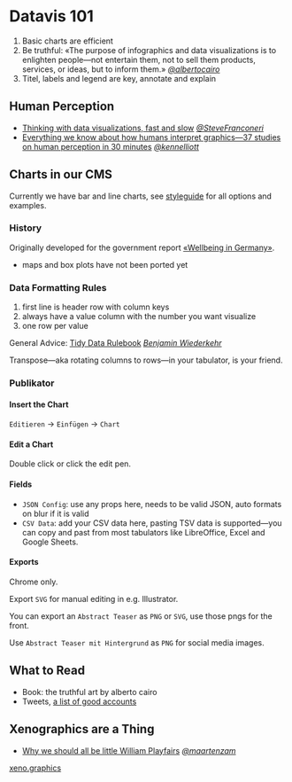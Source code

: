 # Datavis 101

1. Basic charts are efficient
2. Be truthful: «The purpose of infographics and data visualizations is to enlighten people—not entertain them, not to sell them products, services, or ideas, but to inform them.» [_@albertocairo_](https://twitter.com/albertocairo)
3. Titel, labels and legend are key, annotate and explain

## Human Perception

- [Thinking with data visualizations, fast and slow](https://twitter.com/SteveFranconeri/status/996309494929018880) [_@SteveFranconeri_](https://twitter.com/SteveFranconeri)
- [Everything we know about how humans interpret graphics—37 studies on human perception in 30 minutes](https://www.youtube.com/watch?v=s0J6EDvlN30&list=PLlgxAbM67lYKz_NssZ1DdDwIRIWbkDlN-&index=13) [_@kennelliott_](https://twitter.com/kennelliott)

## Charts in our CMS

Currently we have bar and line charts, see [styleguide](https://styleguide.republik.ch/charts) for all options and examples.

### History

Originally developed for the government report [«Wellbeing in Germany»](https://www.gut-leben-in-deutschland.de/static/LB/indicators).

- maps and box plots have not been ported yet

### Data Formatting Rules

1. first line is header row with column keys
2. always have a value column with the number you want visualize
3. one row per value

General Advice: [Tidy Data Rulebook](https://wiederkehr.github.io/tidy-data-rulebook/) [_Benjamin Wiederkehr_](https://twitter.com/wiederkehr)

Transpose—aka rotating columns to rows—in your tabulator, is your friend.

### Publikator

#### Insert the Chart

`Editieren` -> `Einfügen` -> `Chart`

#### Edit a Chart

Double click or click the edit pen.

#### Fields

- `JSON Config`: use any props here, needs to be valid JSON, auto formats on blur if it is valid
- `CSV Data`: add your CSV data here, pasting TSV data is supported—you can copy and past from most tabulators like LibreOffice, Excel and Google Sheets.

#### Exports

Chrome only.

Export `SVG` for manual editing in e.g. Illustrator.

You can export an `Abstract Teaser` as `PNG` or `SVG`, use those pngs for the front.

Use `Abstract Teaser mit Hintergrund` as `PNG` for social media images.

## What to Read

- Book: the truthful art by alberto cairo
- Tweets, [a list of good accounts](https://twitter.com/tpreusse/lists/datavis/members)

## Xenographics are a Thing

- [Why we should all be little William Playfairs](http://slides.com/maartenzam/openvis-18) [_@maartenzam_](https://twitter.com/maartenzam)

[xeno.graphics](https://xeno.graphics/)
